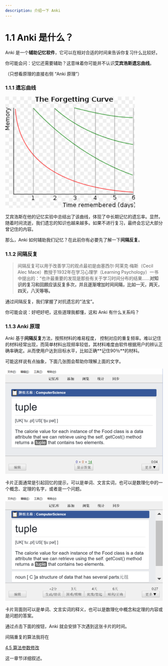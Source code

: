 ```yaml
---
description: 介绍一下 Anki
---
```


# 1.1 Anki 是什么？

 Anki 是一个**辅助记忆软件**，它可以在相对合适的时间来告诉你复习什么比较好。

你可能会问：记忆还需要辅助？这意味着你可能并不认识**艾宾浩斯遗忘曲线**。

（只想看原理的直接右侧 “Anki 原理”）

### 1.1.1 遗忘曲线

![&#x827E;&#x5BBE;&#x6D69;&#x65AF;&#x9057;&#x5FD8;&#x66F2;&#x7EBF;](../.gitbook/assets/tim-jie-tu-20180912095336.png)

艾宾浩斯在他的记忆实验中总结出了该曲线，体现了中长期记忆的遗忘率。显然，随着时间流逝，我们遗忘的知识也越来越多。如果不进行复习，最终会忘记大部分曾记住的内容。 

那么，Anki 如何辅助我们记忆？在此前你有必要先了解一下**间隔反复**。

### 1.1.2 间隔反复

> 间隔反复可以用于改善学习的观点最初是由塞西尔·阿莱克·梅斯（Cecil Alec Mace）教授于1932年在学习心理学（Learning Psychology）一书中提出的：“也许最重要的发现是那些有关于学习时间分布的结果......**对知识的复习和回顾应该反复多次，并且逐渐增加时间间隔，比如一天，两天，四天，八天等等。**

通过间隔反复，我们掌握了对抗遗忘的“法宝”。

你可能会说：好吧好吧，这些道理我都懂，这和 Anki 有什么关系吗？

### 1.1.3 Anki 原理

Anki  基于**间隔反复**方法，按照材料的难易程度， 控制对应的重复频率。难以记住的材料经常出现，而简单材料出现频率较低，其材料难度由软件根据用户的辨认正确率确定。从而使用户达到目标水平，比如正确**记住90％**的材料。

可能这样说有点抽象，下面几张图会帮助你理解上面的文字。

![](../.gitbook/assets/tim-jie-tu-20180912103002.png)

卡片正面通常是引起回忆的提示，可以是单词、文言实词，也可以是数理化中的一个概念、定理的名字，或者是一个问题。

![](../.gitbook/assets/tim-jie-tu-20180912103021.png)

卡片背面则可以是单词、文言实词的释义，也可以是数理化中概念和定理的内容或是问题的答案。

通过点击下面的按钮，Anki 就会安排下次遇到这张卡片的时间。

间隔重复的算法我将在

[4.5 算法参数修改](../advanced-operation/modify-parameter.md)

这一章节详细叙述。

